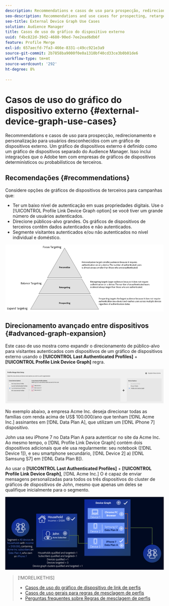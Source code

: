 ```yaml
---
description: Recommendations e casos de uso para prospecção, redirecionamento e personalização para usuários desconhecidos com um gráfico de dispositivos externo. Um gráfico de dispositivos externo é definido como um gráfico de dispositivos separado do Audience Manager. Isso inclui integrações que o Adobe tem com empresas de gráficos de dispositivos determinísticos ou probabilísticos de terceiros.
seo-description: Recommendations and use cases for prospecting, retargeting, and personalization for unknown users with an external device graph. An external device graph is defined as a device graph that is separate from Audience Manager. This includes integrations Adobe has with third-party deterministic or probabilistic device graph companies.
seo-title: External Device Graph Use Cases
solution: Audience Manager
title: Casos de uso do gráfico do dispositivo externo
uuid: f4bc822d-39d2-4680-90ed-7ee2ead6db6f
feature: Profile Merge
exl-id: 657aecfd-7fa3-466e-8331-c49cc921e3a9
source-git-commit: 2b7858ba9000f0e0a1310bf40cd33ce3b0b01de6
workflow-type: tm+mt
source-wordcount: '292'
ht-degree: 8%

---
```


# Casos de uso do gráfico do dispositivo externo {#external-device-graph-use-cases}

Recommendations e casos de uso para prospecção, redirecionamento e personalização para usuários desconhecidos com um gráfico de dispositivos externo. Um gráfico de dispositivos externo é definido como um gráfico de dispositivos separado do Audience Manager. Isso inclui integrações que o Adobe tem com empresas de gráficos de dispositivos determinísticos ou probabilísticos de terceiros.

## Recomendações   {#recommendations}

Considere opções de gráficos de dispositivos de terceiros para campanhas que:

* Ter um baixo nível de autenticação em suas propriedades digitais. Use o [!UICONTROL Profile Link Device Graph option] se você tiver um grande número de usuários autenticados.
* Direcione públicos-alvo grandes. Os gráficos de dispositivos de terceiros contêm dados autenticados e não autenticados.
* Segmente visitantes autenticados e/ou não autenticados no nível individual e doméstico.

![](assets/merge-rule-triangle1.png)
<!-- 
## Prospecting/Branding Use Case {#prospecting-branding-use-cases}

A branding campaign is designed to reach as many people as possible. It places few limits on segment qualification. But, these campaigns can waste budget and impressions by constantly targeting people who see your content multiple times and don't convert. A [!UICONTROL Profile Merge] rule that uses the [!DNL Device Co-op] or third-party option can help you create an efficient branding campaign. For example, you can add these unknown users to a "not in-market" segment after seeing them across multiple devices for your set frequency cap.

<table id="table_00F6EED172574E80A38CADA8A92A23B1"> 
 <thead> 
  <tr> 
   <th colname="col1" class="entry"> Use Case </th> 
   <th colname="col2" class="entry"> Description </th> 
  </tr> 
 </thead>
 <tbody> 
  <tr> 
   <td colname="col1"> <p> <b>Conditions</b> </p> </td> 
   <td colname="col2">This use case assumes these conditions: <p> 
     <ul id="ul_F5CA7EE525774F7EBA5FBB5F94E4EDC8"> 
      <li id="li_81AE304924724146A24FAB5B6533AD8E">You want to deliver a maximum of 10 impressions to an anonymous user for a specific ad campaign. </li> 
      <li id="li_E371F989735245B0B82433DE240D56D0">A user has 4 devices and may or may not have authenticated on your site. </li> 
      <li id="li_9231ABE15CA249E6B79D8BF0E511FD33">An anonymous user sees the ad a total of 10 times while browsing in an unauthenticated state on their current device and 3 devices linked to the current device by an external device graph. </li> 
      <li id="li_8C276C07019C49EFA3A0D0D54CF73C31">You have defined an <span class="keyword"> Audience Manager</span> segment to qualify anonymous users after they have seen 10 impressions. </li> 
     </ul> </p> </td> 
  </tr> 
  <tr> 
   <td colname="col1"> <p> <b>Results</b> </p> </td> 
   <td colname="col2"> <p>Given these conditions, <span class="keyword"> Audience Manager</span>: </p> <p> 
     <ul id="ul_8E988B1005324526BC6DC6637BBACCFB"> 
      <li id="li_C9DD546754914BACB8F4C92C7D4ED70E">Merges the anonymous, unauthenticated activity collected from the current device and the 3 devices linked by the external device graph (the ad impressions from each device). </li> 
      <li id="li_FB55CB9116074525BA30FF062D1136AE">Evaluates the unauthenticated user for segment qualification based on a combination of anonymous activity across all 3 devices linked by the external device graph and the current device. </li> 
      <li id="li_B28EB32F718145A7ABBDAC0AF75E2AFC">Sends the segment to any real-time destination for use as a suppression segment on the current device and all 3 devices linked by the external device graph. </li> 
     </ul> </p> </td> 
  </tr> 
 </tbody> 
</table>

## Retargeting or Site Personalization Use Case {#retargeting-use-case}

These strategies are designed to bring an unauthenticated or unknown user back to your site or personalize their browsing experience while they're on-site.

<table id="table_0EE2052AA3E744B3B76036FC06B5A453"> 
 <thead> 
  <tr> 
   <th colname="col1" class="entry"> Use Case </th> 
   <th colname="col2" class="entry"> Description </th> 
  </tr> 
 </thead>
 <tbody> 
  <tr> 
   <td colname="col1"> <p> <b>Conditions</b> </p> </td> 
   <td colname="col2">This use case assumes these conditions: <p> 
     <ul id="ul_FD0B869B4AF3453FAEC9BA3A45ABF039"> 
      <li id="li_8E30BAED42E94AB3B81FCB1C7464E5FC">You want to deliver a personalized on-site and/or off-site experience to an anonymous user based on their activity on your site while in an unauthenticated state. </li> 
      <li id="li_3DBE53BA94324F1BA1C52A37AD4E426C">A user has multiple devices and may or may not have authenticated to your site. </li> 
      <li id="li_F867AFBDC1A54CD6A68AB0EC196E27C9">A user views multiple pages on your site while browsing in an unauthenticated state on their current device and 3 other devices linked by an external device graph. </li> 
      <li id="li_7E35D77949CE4E69BD51655AA4C40BEE">You have defined an <span class="keyword"> Audience Manager</span> segment to qualify users after they have viewed multiple pages on your site while browsing in an unauthenticated state.</li>
     </ul> </p> </td> 
  </tr> 
  <tr> 
   <td colname="col1"> <p> <b>Results</b> </p> </td> 
   <td colname="col2"> <p>Given these conditions, <span class="wintitle"> Audience Manager</span>: </p> <p> 
     <ul id="ul_301339426B0643B295DC5B17E1939CFB"> 
      <li id="li_7E8BC3B179804F4A929497DE81E76911">Merges the anonymous, unauthenticated activity collected from the current devices and the 3 devices linked by the external device graph (the multiple page views from each device). </li> 
      <li id="li_803EFD58AA124A5BBC8279C4DC695544">Evaluates the unauthenticated user for segment qualification based on a combination of anonymous activity across all 3 devices linked by the external device graph and the current device. </li> 
      <li id="li_98D749268CC5456CBC9CF3BF5EB91BA8">Sends the segment to any real-time destination to deliver a personalized on-site and/or off-site experience across the current device and all 3 devices linked by the external device graph. </li>
     </ul> </p> </td>
  </tr>
 </tbody>
</table> -->

<!-- ## Expanded Device Targeting {#audience-expansion}

This use case exemplifies how you can expand the size of your addressable audience with accurate cross-device personalization, through [!DNL External Device Graphs].

Let's say Jane owns three devices that she uses regularly to search for holiday package deals: her laptop ([!DNL Device 1]), her smartphone ([!DNL Device 2]), and her tablet ([!DNL Device 3]). While using the laptop, Jane searched for flights, hotels, and guided tours. While using the smartphone and tablet, she only visited the homepage of the travel agency.

By using the [!UICONTROL No Cross-Device Profile] + [!DNL External Device Graphs] rule, the travel agency can merge all three devices profiles, since they are linked to the same owner through the [!DNL External Device Graphs].

![audience-expansion-rule](assets/audience-expansion-rule.png)

In our example, the traits required to qualify for the segment have all been collected on [!DNL Device 1]. Since Audience Manager qualifies every device profile that took part in the profile merge for a segment, all of Jane's three device profiles are now segmented.

Through this rule, the device graph has expanded the number of device profiles which qualify for the segment from one to three and has enabled the travel agency to deliver a consistent message to all three devices owned by Jane.

![audience-expansion](assets/audience-expansion.png) -->

## Direcionamento avançado entre dispositivos {#advanced-graph-expansion}

Este caso de uso mostra como expandir o direcionamento de público-alvo para visitantes autenticados com dispositivos de um gráfico de dispositivos externo usando o **[!UICONTROL Last Authenticated Profiles]** + **[!UICONTROL Profile Link Device Graph]** regra.

![gráfico do último dispositivo](assets/last-profile-link.png)

No exemplo abaixo, a empresa Acme Inc. deseja direcionar todas as famílias com renda acima de US$ 100.000/ano que tenham [!DNL Acme Inc.] assinantes em [!DNL Data Plan A], que utilizam um [!DNL iPhone 7] dispositivo.

John usa seu iPhone 7 no Data Plan A para autenticar no site da Acme Inc. Ao mesmo tempo, o [!DNL Profile Link Device Graph] contém dois dispositivos adicionais que ele usa regularmente: seu notebook ([!DNL Device 1]), e seu smartphone secundário, [!DNL Device 2] a) [!DNL Samsung S7] em [!DNL Data Plan B]).

Ao usar o **[!UICONTROL Last Authenticated Profiles]** + **[!UICONTROL Profile Link Device Graph]**, [!DNL Acme Inc.] O é capaz de enviar mensagens personalizadas para todos os três dispositivos do cluster de gráficos de dispositivos de John, mesmo que apenas um deles se qualifique inicialmente para o segmento.

![advanced-graph-expansion](assets/advanced-device-graph-expansion.png)

>[!MORELIKETHIS]
>
>* [Casos de uso do gráfico de dispositivo de link de perfis](profile-link-use-case.md)
>* [Casos de uso gerais para regras de mesclagem de perfis](merge-rule-targeting-options.md)
>* [Perguntas frequentes sobre Regras de mesclagem de perfis](../../faq/faq-profile-merge.md)

